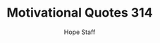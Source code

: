 ---
image: /assets/img/mq/mq_314_peale.png
title: Motivational Quotes 314
categories:
  - Motivational Quotes
author: Hope Staff
notes: Motivational Quotes 314
embed: >-
  EMBED_GOES_HERE
transcript: >-
  SOME LINES OF TEXT START HERE
---